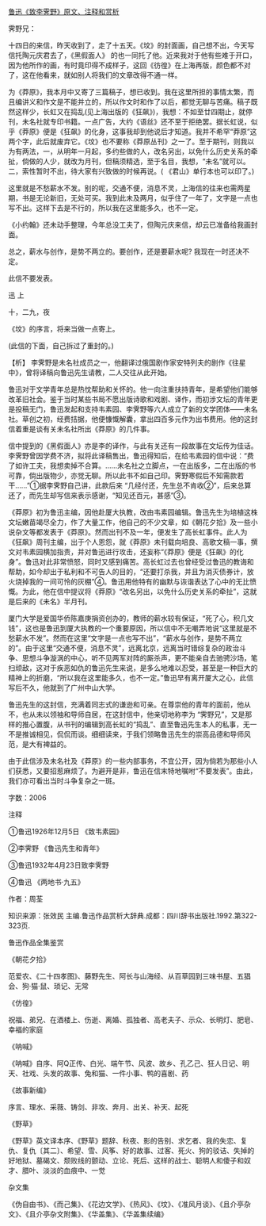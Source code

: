 [鲁迅《致李霁野》原文、注释和赏析](https://www.vrrw.net/wx/9447.html)

霁野兄：

十四日的来信，昨天收到了，走了十五天。《坟》的封面画，自己想不出，今天写信托陶元庆君去了，《黑假面人》 的也一同托了他。近来我对于他有些难于开口，因为他所作的画，有时竟印得不成样子，这回《彷徨》在上海再版，颜色都不对了，这在他看来，就如别人将我们的文章改得不通一样。

为《莽原》，我本月中又寄了三篇稿子，想已收到。我在这里所担的事情太繁，而且编讲义和作文是不能并立的，所以作文时和作了以后，都觉无聊与苦痛。稿子既然这样少，长虹又在捣乱(见上海出版的《狂飙》)，我想：不如至廿四期止，就停刊，未名社就专印书籍。一点广告，大约《语丝》还不至于拒绝罢。据长虹说，似乎《莽原》便是《狂飙》的化身，这事我却到他说后才知道。我并不希罕“莽原”这两个字，此后就废弃它。《坟》也不要称《莽原丛刊》之一了。至于期刊，则我以为有两法，一，从明年一月起，多约些做的人，改名另出，以免什么历史关系的牵扯，倘做的人少，就改为月刊，但稿须精选，至于名目，我想，“未名”就可以。二，索性暂时不出，待大家有兴致做的时候再说。( 《君山》单行本也可以印了。)

这里就是不愁薪水不发。别的呢，交通不便，消息不灵，上海信的往来也需两星期，书是无论新旧，无处可买。我到此未及两月，似乎住了一年了，文字是一点也写不出。这样下去是不行的，所以我在这里能多久，也不一定。

《小约翰》还未动手整理，今年总没工夫了，但陶元庆来信，却云已准备给我画封面。

总之，薪水与创作，是势不两立的。要创作，还是要薪水呢? 我现在一时还决不定。

此信不要发表。

迅 上

十，二九，夜

《坟》的序言，将来当做一点寄上。

(此信的下面，自己拆过了重封的。)



【析】 李霁野是未名社成员之一，他翻译过俄国剧作家安特列夫的剧作《往星中》，曾将译稿向鲁迅先生请教，二人交往从此开始。

鲁迅对于文学青年总是热忱帮助和关怀的。他一向注重扶持青年，是希望他们能够改革旧社会。鉴于当时某些书局不愿出版诗歌和戏剧、译作，而初涉文坛的青年更是投稿无门，鲁迅发起和支持韦素园、李霁野等六人成立了新的文学团体——未名社。草创之初，经费拮据，他便慷慨解囊，拿出四百多元作为出书费用。他的这封信着重是谈有关未名社所出《莽原》的几件事。

信中提到的《黑假面人》亦是李的译作，与此有关还有一段故事在文坛传为佳话。李霁野曾因学费不济，拟将此译稿售出，鲁迅得知后，在给韦素园的信中说：“费了如许工夫，我想卖掉不合算。……未名社之立脚点，一在出版多，二在出版的书可靠，倘出版物少，亦觉无聊。所以此书不如自己印。霁野寒假后不知需款若干……”①据李霁野自己讲，此款后来 “几经付还，先生总不肯收②”，后来总算还了，而先生却写信来表示感谢，“知见还百元，甚感”③。

《莽原》初为鲁迅主编，因他赴厦大执教，改由韦素园编辑。鲁迅先生为培植这株文坛嫩苗竭尽全力，作了大量工作，他自己的不少文章，如《朝花夕拾》及一些小说杂文等都发表于《莽原》。然而出刊不及一年，便发生了高长虹事件。此人为《狂飙》周刊主编，出于个人恩怨，就《莽原》未刊载向培良、高歌文稿一事，撰文对韦素园横加指责，并对鲁迅进行攻击，还妄称“《莽原》便是《狂飙》的化身”。鲁迅对此非常愤怒，同时又感到痛苦。高长虹过去也曾经受过鲁迅的教诲和帮助，如今却出于私利和不可告人的目的，“还要打杀我，并且为消灭债券计，放火烧掉我的一间可怜的灰棚”④。鲁迅用他特有的幽默与诙谐表达了心中的无比愤慨。为此，他在信中提议将《莽原》“改名另出，以免什么历史关系的牵扯”，这就是后来的《未名》半月刊。

厦门大学是爱国华侨陈嘉庚捐资创办的，教师的薪水较有保证，“死了心，积几文钱”，这也是鲁迅到厦大执教的一个重要原因，所以信中不无嘲弄地说“这里就是不愁薪水不发”。然而在这里“文字是一点也写不出”，“薪水与创作，是势不两立的”。由于这里“交通不便，消息不灵”，远离北京，远离当时错综复杂的政治斗争、思想斗争漩涡的中心，听不见两军对阵的厮杀声，更不能亲自去驰骋沙场，笔扫顽敌，这对于疾恶如仇的鲁迅先生来说，是多么地难以忍受，甚至是一种巨大的精神上的折磨，“所以我在这里能多久，也不一定。”鲁迅早有离开厦大之心，此信写后不久，他就到了广州中山大学。

鲁迅先生的这封信，充满着同志式的谦逊和可亲。在尊崇他的青年的面前，他从不，也从未以领袖和导师自居，在这封信中，他亲切地称李为 “霁野兄”，又是那样的推心置腹，从书刊的编辑到高长虹的“捣乱”、直至鲁迅先生本人的私事，无一不是推诚相见，侃侃而谈。细细读来，于我们领略鲁迅先生的崇高品德和导师风范，是大有裨益的。

由于此信涉及未名社及《莽原》的一些内部事务，不宜公开，因为倘若为那些小人们获悉，又要招惹麻烦了。为避开是非，鲁迅在信末特地嘱咐“不要发表”。由此，我们亦可看出当时斗争复杂之一斑。

字数：2006

注释

①鲁迅1926年12月5日 《致韦素园》

②李霁野 《鲁迅先生和青年》

③鲁迅1932年4月23日致李霁野

④鲁迅 《两地书·九五》

作者：周荃

知识来源：张效民 主编.鲁迅作品赏析大辞典.成都：四川辞书出版社.1992.第322-323页.

鲁迅作品全集鉴赏

《朝花夕拾》

范爱农、《二十四孝图》、藤野先生、阿长与山海经、从百草园到三味书屋、五猖会、狗·猫·鼠、琐记、无常

《仿徨》

祝福、弟兄、在酒楼上、伤逝、离婚、孤独者、高老夫子、示众、长明灯、肥皂、幸福的家庭

《呐喊》

《呐喊》自序、阿Q正传、白光、端午节、风波、故乡、孔乙己、狂人日记、明天、社戏、头发的故事、兔和猫、一件小事、鸭的喜剧、药

《故事新编》

序言、理水、采薇、铸剑、非攻、奔月、出关、补天、起死

《野草》

《野草》英文译本序、《野草》题辞、秋夜、影的告别、求乞者、我的失恋、复仇、复仇〔其二〕、希望、雪、风筝、好的故事、过客、死火、狗的驳诘、失掉的好地狱、墓碣文、颓败线的颤动、立论、死后、这样的战士、聪明人和傻子和奴才、腊叶、淡淡的血痕中、一觉

杂文集

《伪自由书》、《而己集》、《花边文学》、《热风》、《坟》、《准风月谈》、《且介亭杂文》、《且介亭杂文附集》、《华盖集》、《华盖集续编》

